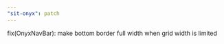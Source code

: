 ```yaml
---
"sit-onyx": patch
---
```


fix(OnyxNavBar): make bottom border full width when grid width is limited
